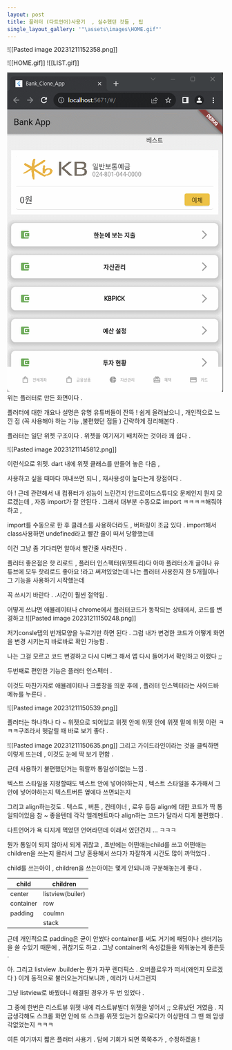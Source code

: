 ```yaml
---
layout: post
title: 플러터 (다트언어)사용기  , 실수했던 것들 , 팁
single_layout_gallery: '"\assets\images\HOME.gif"'
---
```

![[Pasted image 20231211152358.png]]

![[HOME.gif]]
![[LIST.gif]]


![홈화면](.\assets\images\HOME.gif)
위는 플러터로 만든 화면이다 . 

플러터에 대한 개요나 설명은 
유명 유튜버들이 잔뜩 ! 쉽게 올려놨으니 , 
개인적으로 느낀 점 (꼭 사용해야 하는 기능 ,불편했던 점들  )
간략하게 정리해본다 .  

플러터는 일단 위젯 구조이다 . 
위젯을 여기저기 배치하는 것이라 꽤 쉽다 . 

![[Pasted image 20231211145812.png]]

이런식으로 위젯. dart 내에 위젯 클래스를 만들어 놓은 다음 , 

사용하고 싶을 때마다 꺼내쓰면 되니 , 재사용성이 높다는게 장점이다 . 

아 ! 근데 관련해서 내 컴퓨터가 성능이 느린건지 안드로이드스튜디오 문제인지 뭔지 모르겠는데 , 
자동 import가 잘 안된다 . 그래서 대부분 수동으로 import ㅋㅋㅋㅋ해줘야하고 , 

import를 수동으로 한 후 클래스를 사용하더라도 , 버퍼링이 조금 있다 . 
import해서 class사용하면 undefined라고 빨간 줄이 떠서 당황했는데 

이건 그냥 좀 기다리면 알아서 빨간줄 사라진다 . 

플러터 좋은점은 핫 리로드 , 플러터 인스펙터(위젯트리)다 
아마 플러터소개 글이나 유튜브에 모두 핫리로드 좋아요 !라고 써져있었는데 
나는 플러터 사용한지 한 5개월이나 그 기능을 사용하기 시작했는데 

꼭 쓰시기 바란다 . .시간이 훨씬 절약됨 . 

어떻게 쓰냐면 애뮬레이터나 chrome에서 플러터코드가 동작되는 상태에서, 
코드를 변경하고 
![[Pasted image 20231211150248.png]]

저기consle탭의  번개모양을 누르기만 하면 된다 . 
그럼 내가 변경한 코드가 어떻게 화면을 변경 시키는지 바로바로 확인 가능함 .

나는 그걸 모르고 코드 변경하고 다시 디버그 해서 
앱 다시 들어가서 확인하고 이랬다 ;; 

두번째로 편안한 기능은 플러터 인스펙터 . 

이것도 마찬가지로 애뮬레이터나 크롬창을 띄운 후에 , 
플러터 인스펙터라는 사이드바 메뉴를 누른다 . 

![[Pasted image 20231211150539.png]]

플러터는 하나하나 다 ~ 위젯으로 되어있고 위젯 안에 위젯 안에 위젯
밑에 위젯 이런 ㅋㅋㅋ구조라서 헷갈릴 때 바로 보기 좋다 .

![[Pasted image 20231211150635.png]]
그리고 가이드라인이라는 것을 클릭하면 
이렇게 뜨는데 ,  이것도 눈에 딱 보기 편함  .


근데 사용하기 불편했던거는 
뭐랄까 통일성이없는 느낌 . 

텍스트 스타일을 지정할때도 텍스트 안에 넣어야하는지 , 
텍스트 스타일을 추가해서 그 안에 넣어야하는지 
텍스트버튼 옆에다 쓰면되는지 

그리고 align하는것도 . 
텍스트 , 버튼 , 컨테이너 , 로우 등등 
align에 대한 코드가 딱 통일되어있음 참 ~ 좋을텐데 
각각 엘레멘트마다 align하는 코드가 달라서 디게 불편했다 . 

다트언어가 욕 디지게 먹었던 언어라던데 
이래서 였던건지 ...
ㅋㅋㅋ


뭔가 통일이 되지 않아서 되게 귀찮고 , 초반에는 
어떤애는child를 쓰고  어떤애는 children을 쓰는지 몰라서 그냥 혼용해서 쓰다가 
자잘하게 시간도 많이 까먹었다 . 

child를 쓰는아이 , children을 쓰는아이는 몇게 안되니까 구분해놓는게 좋다 . 


|child|children|
|-----|--------|
|center|listview(builer)|
|container|row|
|padding|coulmn|
||stack|


근데 개인적으로 padding은 굳이 안썼다 container를 써도 거기에 패딩이나 센터기능을 쓸 수있기 때문에 ,
귀찮기도 하고 . 그냥 container의 속성값들을 외워놓는게 좋은듯 . 


아. 그리고 listview .builder는 뭔가 자꾸 렌더픽스 . 오버플로우가 떠서(왜인지 모르겠다 )
이게 동적으로 불러오는거다보니까 , 에러가 나서그런지 

그냥 listview로 바꿨더니 해결된 경우가 두 번 있었다 .

그 중에 한번은 리스트뷰 위젯 내에 리스트뷰빌더 위젯을 넣어서 ;; 
오류났던 거였음 . 지금생각해도 스크롤 화면 안에 또 스크롤 위젯 있는거 참으로다가 이상한데 그 땐 왜 암생각없었는지 ㅋㅋㅋ 

여튼 여기까지 짧은 플러터 사용기 . 담에 기회가 되면 쭉쭉추가 , 수정하겠음 ! 